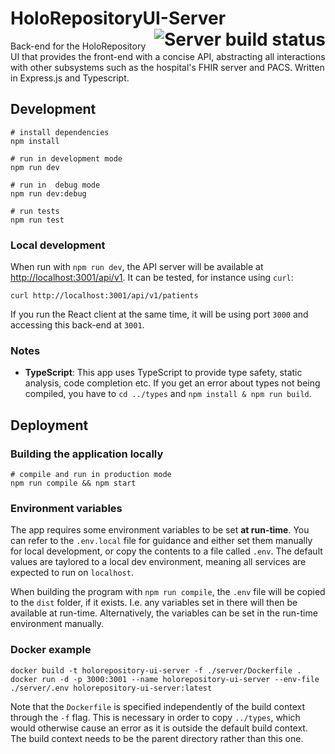 # HoloRepositoryUI-Server <a href="https://dev.azure.com/MSGOSHHOLO/HoloRepository/_build/latest?definitionId=1&branchName=dev"><img src="https://dev.azure.com/MSGOSHHOLO/HoloRepository/_apis/build/status/HoloRepository-Core?branchName=dev&jobName=HoloRepositoryUI%20-%20Server" alt="Server build status" align="right" /></a>

Back-end for the HoloRepository UI that provides the front-end with a concise API, abstracting all interactions with other subsystems such as the hospital's FHIR server and PACS. Written in Express.js and Typescript.

## Development

```shell
# install dependencies
npm install

# run in development mode
npm run dev

# run in  debug mode
npm run dev:debug

# run tests
npm run test
```

### Local development

When run with `npm run dev`, the API server will be available at [http://localhost:3001/api/v1](http://localhost:3001/api/v1). It can be tested, for instance using `curl`:

```shell
curl http://localhost:3001/api/v1/patients
```

If you run the React client at the same time, it will be using port `3000` and accessing this back-end at `3001`.

### Notes

- **TypeScript**: This app uses TypeScript to provide type safety, static analysis, code completion etc. If you get an error about types not being compiled, you have to `cd ../types` and `npm install & npm run build`.

## Deployment

### Building the application locally

```shell
# compile and run in production mode
npm run compile && npm start
```

### Environment variables

The app requires some environment variables to be set **at run-time**. You can refer to the `.env.local` file for guidance and either set them manually for local development, or copy the contents to a file called `.env`. The default values are taylored to a local dev environment, meaning all services are expected to run on `localhost`.

When building the program with `npm run compile`, the `.env` file will be copied to the `dist` folder, if it exists. I.e. any variables set in there will then be available at run-time. Alternatively, the variables can be set in the run-time environment manually.

### Docker example

```shell
docker build -t holorepository-ui-server -f ./server/Dockerfile .
docker run -d -p 3000:3001 --name holorepository-ui-server --env-file ./server/.env holorepository-ui-server:latest
```

Note that the `Dockerfile` is specified independently of the build context through the `-f` flag. This is necessary in order to copy `../types`, which would otherwise cause an error as it is outside the default build context. The build context needs to be the parent directory rather than this one.
